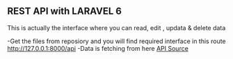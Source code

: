 ## REST API with LARAVEL 6

This is actually the interface where you can read, edit , updata & delete data

-Get the files from reposiory and you will find required interface in this route http://127.0.0.1:8000/api
-Data is fetching from here <a href="https://demo.rihffendi.com/data">API Source</a>

